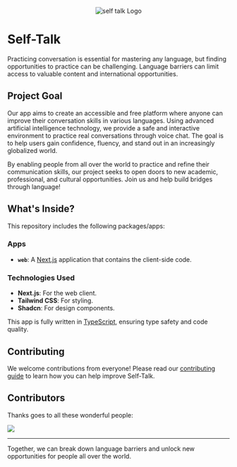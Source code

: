 <p align="center">
  <img src="https://github.com/user-attachments/assets/2a9b1743-08e9-4836-8f60-f3840a3de7f5" alt="self talk Logo"/>
</p>

# Self-Talk

Practicing conversation is essential for mastering any language, but finding opportunities to practice can be challenging. Language barriers can limit access to valuable content and international opportunities.

## Project Goal

Our app aims to create an accessible and free platform where anyone can improve their conversation skills in various languages. Using advanced artificial intelligence technology, we provide a safe and interactive environment to practice real conversations through voice chat. The goal is to help users gain confidence, fluency, and stand out in an increasingly globalized world.

By enabling people from all over the world to practice and refine their communication skills, our project seeks to open doors to new academic, professional, and cultural opportunities. Join us and help build bridges through language!

## What's Inside?

This repository includes the following packages/apps:

### Apps

- **`web`**: A [Next.js](https://nextjs.org/) application that contains the client-side code.

### Technologies Used

- **Next.js**: For the web client.
- **Tailwind CSS**: For styling.
- **Shadcn**: For design components.

This app is fully written in [TypeScript](https://www.typescriptlang.org/), ensuring type safety and code quality.

## Contributing

We welcome contributions from everyone! Please read our [contributing guide](https://github.com/matheusTA/self-talk/blob/main/CONTRIBUTING.md) to learn how you can help improve Self-Talk.

## Contributors

Thanks goes to all these wonderful people:

<a href="https://github.com/matheusTA/self-talk/graphs/contributors">
  <img src="https://contrib.rocks/image?repo=matheusTA/self-talk" />
</a>

---

Together, we can break down language barriers and unlock new opportunities for people all over the world.
